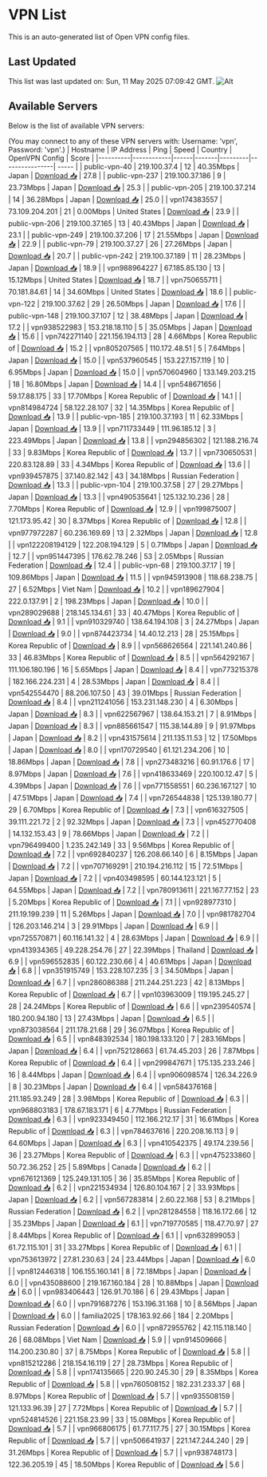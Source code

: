 # VPN List

This is an auto-generated list of Open VPN config files.

## Last Updated

This list was last updated on: Sun, 11 May 2025 07:09:42 GMT.
![Alt](https://repobeats.axiom.co/api/embed/186b98318ef1479477931607c1ad7d823f12451f.svg "Repobeats analytics image")

## Available Servers

Below is the list of available VPN servers:

(You may connect to any of these VPN servers with: Username: 'vpn', Password: 'vpn'.)
| Hostname | IP Address | Ping | Speed | Country | OpenVPN Config | Score |
|----------|------------|------|-------|---------|----------------| ----- |
| public-vpn-40 | 219.100.37.4 | 12 | 40.35Mbps | Japan | [Download 📥](./configs/server_0_JP.ovpn) | 27.8 |
| public-vpn-237 | 219.100.37.186 | 9 | 23.73Mbps | Japan | [Download 📥](./configs/server_1_JP.ovpn) | 25.3 |
| public-vpn-205 | 219.100.37.214 | 14 | 36.28Mbps | Japan | [Download 📥](./configs/server_2_JP.ovpn) | 25.0 |
| vpn174383557 | 73.109.204.201 | 21 | 0.00Mbps | United States | [Download 📥](./configs/server_3_US.ovpn) | 23.9 |
| public-vpn-206 | 219.100.37.165 | 13 | 40.43Mbps | Japan | [Download 📥](./configs/server_4_JP.ovpn) | 23.1 |
| public-vpn-249 | 219.100.37.206 | 17 | 21.55Mbps | Japan | [Download 📥](./configs/server_5_JP.ovpn) | 22.9 |
| public-vpn-79 | 219.100.37.27 | 26 | 27.26Mbps | Japan | [Download 📥](./configs/server_6_JP.ovpn) | 20.7 |
| public-vpn-242 | 219.100.37.189 | 11 | 28.23Mbps | Japan | [Download 📥](./configs/server_7_JP.ovpn) | 18.9 |
| vpn988964227 | 67.185.85.130 | 13 | 15.12Mbps | United States | [Download 📥](./configs/server_8_US.ovpn) | 18.7 |
| vpn750655711 | 70.181.84.61 | 14 | 34.60Mbps | United States | [Download 📥](./configs/server_9_US.ovpn) | 18.6 |
| public-vpn-122 | 219.100.37.62 | 29 | 26.50Mbps | Japan | [Download 📥](./configs/server_10_JP.ovpn) | 17.6 |
| public-vpn-148 | 219.100.37.107 | 12 | 38.48Mbps | Japan | [Download 📥](./configs/server_11_JP.ovpn) | 17.2 |
| vpn938522983 | 153.218.18.110 | 5 | 35.05Mbps | Japan | [Download 📥](./configs/server_12_JP.ovpn) | 15.6 |
| vpn742271140 | 221.156.194.113 | 28 | 4.66Mbps | Korea Republic of | [Download 📥](./configs/server_13_KR.ovpn) | 15.2 |
| vpn805207565 | 110.172.48.51 | 5 | 7.64Mbps | Japan | [Download 📥](./configs/server_14_JP.ovpn) | 15.0 |
| vpn537960545 | 153.227.157.119 | 10 | 6.95Mbps | Japan | [Download 📥](./configs/server_15_JP.ovpn) | 15.0 |
| vpn570604960 | 133.149.203.215 | 18 | 16.80Mbps | Japan | [Download 📥](./configs/server_16_JP.ovpn) | 14.4 |
| vpn548671656 | 59.17.88.175 | 33 | 17.70Mbps | Korea Republic of | [Download 📥](./configs/server_17_KR.ovpn) | 14.1 |
| vpn814984724 | 58.122.28.107 | 32 | 14.35Mbps | Korea Republic of | [Download 📥](./configs/server_18_KR.ovpn) | 13.9 |
| public-vpn-185 | 219.100.37.193 | 11 | 62.33Mbps | Japan | [Download 📥](./configs/server_19_JP.ovpn) | 13.9 |
| vpn711733449 | 111.96.185.12 | 3 | 223.49Mbps | Japan | [Download 📥](./configs/server_20_JP.ovpn) | 13.8 |
| vpn294856302 | 121.188.216.74 | 33 | 9.83Mbps | Korea Republic of | [Download 📥](./configs/server_21_KR.ovpn) | 13.7 |
| vpn730650531 | 220.83.128.89 | 33 | 4.34Mbps | Korea Republic of | [Download 📥](./configs/server_22_KR.ovpn) | 13.6 |
| vpn939457875 | 37.140.82.142 | 43 | 34.18Mbps | Russian Federation | [Download 📥](./configs/server_23_RU.ovpn) | 13.3 |
| public-vpn-104 | 219.100.37.58 | 27 | 29.27Mbps | Japan | [Download 📥](./configs/server_24_JP.ovpn) | 13.3 |
| vpn490535641 | 125.132.10.236 | 28 | 7.70Mbps | Korea Republic of | [Download 📥](./configs/server_25_KR.ovpn) | 12.9 |
| vpn199875007 | 121.173.95.42 | 30 | 8.37Mbps | Korea Republic of | [Download 📥](./configs/server_26_KR.ovpn) | 12.8 |
| vpn977972287 | 60.236.169.69 | 13 | 2.32Mbps | Japan | [Download 📥](./configs/server_27_JP.ovpn) | 12.8 |
| vpn122208194129 | 122.208.194.129 | 5 | 0.71Mbps | Japan | [Download 📥](./configs/server_28_JP.ovpn) | 12.7 |
| vpn951447395 | 176.62.78.246 | 53 | 2.05Mbps | Russian Federation | [Download 📥](./configs/server_29_RU.ovpn) | 12.4 |
| public-vpn-68 | 219.100.37.17 | 19 | 109.86Mbps | Japan | [Download 📥](./configs/server_30_JP.ovpn) | 11.5 |
| vpn945913908 | 118.68.238.75 | 27 | 6.52Mbps | Viet Nam | [Download 📥](./configs/server_31_VN.ovpn) | 10.2 |
| vpn189627904 | 222.0.137.91 | 2 | 198.23Mbps | Japan | [Download 📥](./configs/server_32_JP.ovpn) | 10.0 |
| vpn289029688 | 218.145.134.61 | 33 | 40.47Mbps | Korea Republic of | [Download 📥](./configs/server_33_KR.ovpn) | 9.1 |
| vpn910329740 | 138.64.194.108 | 3 | 24.27Mbps | Japan | [Download 📥](./configs/server_34_JP.ovpn) | 9.0 |
| vpn874423734 | 14.40.12.213 | 28 | 25.15Mbps | Korea Republic of | [Download 📥](./configs/server_35_KR.ovpn) | 8.9 |
| vpn568626564 | 221.141.240.86 | 33 | 46.83Mbps | Korea Republic of | [Download 📥](./configs/server_36_KR.ovpn) | 8.5 |
| vpn564292167 | 111.106.180.196 | 16 | 5.65Mbps | Japan | [Download 📥](./configs/server_37_JP.ovpn) | 8.4 |
| vpn773215378 | 182.166.224.231 | 4 | 28.53Mbps | Japan | [Download 📥](./configs/server_38_JP.ovpn) | 8.4 |
| vpn542554470 | 88.206.107.50 | 43 | 39.01Mbps | Russian Federation | [Download 📥](./configs/server_39_RU.ovpn) | 8.4 |
| vpn211241056 | 153.231.148.230 | 4 | 6.30Mbps | Japan | [Download 📥](./configs/server_40_JP.ovpn) | 8.3 |
| vpn622567967 | 138.64.153.21 | 7 | 8.91Mbps | Japan | [Download 📥](./configs/server_41_JP.ovpn) | 8.3 |
| vpn885661547 | 115.38.144.89 | 9 | 91.97Mbps | Japan | [Download 📥](./configs/server_42_JP.ovpn) | 8.2 |
| vpn431575614 | 211.135.11.53 | 12 | 17.50Mbps | Japan | [Download 📥](./configs/server_43_JP.ovpn) | 8.0 |
| vpn170729540 | 61.121.234.206 | 10 | 18.86Mbps | Japan | [Download 📥](./configs/server_44_JP.ovpn) | 7.8 |
| vpn273483216 | 60.91.176.6 | 17 | 8.97Mbps | Japan | [Download 📥](./configs/server_45_JP.ovpn) | 7.6 |
| vpn418633469 | 220.100.12.47 | 5 | 4.39Mbps | Japan | [Download 📥](./configs/server_46_JP.ovpn) | 7.6 |
| vpn771558551 | 60.236.167.127 | 10 | 47.51Mbps | Japan | [Download 📥](./configs/server_47_JP.ovpn) | 7.4 |
| vpn726544838 | 125.139.180.77 | 29 | 6.70Mbps | Korea Republic of | [Download 📥](./configs/server_48_KR.ovpn) | 7.3 |
| vpn616327505 | 39.111.221.72 | 2 | 92.32Mbps | Japan | [Download 📥](./configs/server_49_JP.ovpn) | 7.3 |
| vpn452770408 | 14.132.153.43 | 9 | 78.66Mbps | Japan | [Download 📥](./configs/server_50_JP.ovpn) | 7.2 |
| vpn796499400 | 1.235.242.149 | 33 | 9.56Mbps | Korea Republic of | [Download 📥](./configs/server_51_KR.ovpn) | 7.2 |
| vpn692840237 | 126.208.66.140 | 6 | 8.15Mbps | Japan | [Download 📥](./configs/server_52_JP.ovpn) | 7.2 |
| vpn707169291 | 210.194.216.112 | 15 | 72.51Mbps | Japan | [Download 📥](./configs/server_53_JP.ovpn) | 7.2 |
| vpn403498595 | 60.144.123.121 | 5 | 64.55Mbps | Japan | [Download 📥](./configs/server_54_JP.ovpn) | 7.2 |
| vpn780913611 | 221.167.77.152 | 23 | 5.20Mbps | Korea Republic of | [Download 📥](./configs/server_55_KR.ovpn) | 7.1 |
| vpn928977310 | 211.19.199.239 | 11 | 5.26Mbps | Japan | [Download 📥](./configs/server_56_JP.ovpn) | 7.0 |
| vpn981782704 | 126.203.146.214 | 3 | 29.91Mbps | Japan | [Download 📥](./configs/server_57_JP.ovpn) | 6.9 |
| vpn725570871 | 60.116.141.32 | 4 | 28.63Mbps | Japan | [Download 📥](./configs/server_58_JP.ovpn) | 6.9 |
| vpn413934365 | 49.228.254.76 | 27 | 22.39Mbps | Thailand | [Download 📥](./configs/server_59_TH.ovpn) | 6.9 |
| vpn596552835 | 60.122.230.66 | 4 | 40.61Mbps | Japan | [Download 📥](./configs/server_60_JP.ovpn) | 6.8 |
| vpn351915749 | 153.228.107.235 | 3 | 34.50Mbps | Japan | [Download 📥](./configs/server_61_JP.ovpn) | 6.7 |
| vpn286086388 | 211.244.251.223 | 42 | 8.13Mbps | Korea Republic of | [Download 📥](./configs/server_62_KR.ovpn) | 6.7 |
| vpn103963009 | 119.195.245.27 | 28 | 24.24Mbps | Korea Republic of | [Download 📥](./configs/server_63_KR.ovpn) | 6.6 |
| vpn239540574 | 180.200.94.180 | 13 | 27.43Mbps | Japan | [Download 📥](./configs/server_64_JP.ovpn) | 6.5 |
| vpn873038564 | 211.178.21.68 | 29 | 36.07Mbps | Korea Republic of | [Download 📥](./configs/server_65_KR.ovpn) | 6.5 |
| vpn848392534 | 180.198.133.120 | 7 | 283.16Mbps | Japan | [Download 📥](./configs/server_66_JP.ovpn) | 6.4 |
| vpn752128663 | 61.74.45.203 | 26 | 7.87Mbps | Korea Republic of | [Download 📥](./configs/server_67_KR.ovpn) | 6.4 |
| vpn299847671 | 175.135.233.246 | 16 | 8.44Mbps | Japan | [Download 📥](./configs/server_68_JP.ovpn) | 6.4 |
| vpn906098574 | 126.34.226.9 | 8 | 30.23Mbps | Japan | [Download 📥](./configs/server_69_JP.ovpn) | 6.4 |
| vpn584376168 | 211.185.93.249 | 28 | 3.98Mbps | Korea Republic of | [Download 📥](./configs/server_70_KR.ovpn) | 6.3 |
| vpn968803183 | 178.67.183.171 | 6 | 4.77Mbps | Russian Federation | [Download 📥](./configs/server_71_RU.ovpn) | 6.3 |
| vpn923349450 | 112.166.212.17 | 31 | 16.61Mbps | Korea Republic of | [Download 📥](./configs/server_72_KR.ovpn) | 6.3 |
| vpn784637616 | 220.208.16.113 | 9 | 64.60Mbps | Japan | [Download 📥](./configs/server_73_JP.ovpn) | 6.3 |
| vpn410542375 | 49.174.239.56 | 36 | 23.27Mbps | Korea Republic of | [Download 📥](./configs/server_74_KR.ovpn) | 6.3 |
| vpn475233860 | 50.72.36.252 | 25 | 5.89Mbps | Canada | [Download 📥](./configs/server_75_CA.ovpn) | 6.2 |
| vpn676121369 | 125.249.131.105 | 36 | 35.85Mbps | Korea Republic of | [Download 📥](./configs/server_76_KR.ovpn) | 6.2 |
| vpn221534934 | 126.80.104.167 | 2 | 33.93Mbps | Japan | [Download 📥](./configs/server_77_JP.ovpn) | 6.2 |
| vpn567283814 | 2.60.22.168 | 53 | 8.21Mbps | Russian Federation | [Download 📥](./configs/server_78_RU.ovpn) | 6.2 |
| vpn281284558 | 118.16.172.66 | 12 | 35.23Mbps | Japan | [Download 📥](./configs/server_79_JP.ovpn) | 6.1 |
| vpn719770585 | 118.47.70.97 | 27 | 8.44Mbps | Korea Republic of | [Download 📥](./configs/server_80_KR.ovpn) | 6.1 |
| vpn632899053 | 61.72.115.101 | 31 | 33.27Mbps | Korea Republic of | [Download 📥](./configs/server_81_KR.ovpn) | 6.1 |
| vpn753613972 | 27.81.230.63 | 24 | 23.44Mbps | Japan | [Download 📥](./configs/server_82_JP.ovpn) | 6.0 |
| vpn812446318 | 106.155.160.141 | 8 | 72.18Mbps | Japan | [Download 📥](./configs/server_83_JP.ovpn) | 6.0 |
| vpn435088600 | 219.167.160.184 | 28 | 10.88Mbps | Japan | [Download 📥](./configs/server_84_JP.ovpn) | 6.0 |
| vpn983406443 | 126.91.70.186 | 6 | 29.43Mbps | Japan | [Download 📥](./configs/server_85_JP.ovpn) | 6.0 |
| vpn791687276 | 153.196.31.168 | 10 | 8.56Mbps | Japan | [Download 📥](./configs/server_86_JP.ovpn) | 6.0 |
| familia2025 | 178.163.92.66 | 184 | 2.20Mbps | Russian Federation | [Download 📥](./configs/server_87_RU.ovpn) | 6.0 |
| vpn872955762 | 42.115.118.140 | 26 | 68.08Mbps | Viet Nam | [Download 📥](./configs/server_88_VN.ovpn) | 5.9 |
| vpn914509666 | 114.200.230.80 | 37 | 8.75Mbps | Korea Republic of | [Download 📥](./configs/server_89_KR.ovpn) | 5.8 |
| vpn815212286 | 218.154.16.119 | 27 | 28.73Mbps | Korea Republic of | [Download 📥](./configs/server_90_KR.ovpn) | 5.8 |
| vpn174135665 | 220.90.245.30 | 29 | 8.35Mbps | Korea Republic of | [Download 📥](./configs/server_91_KR.ovpn) | 5.8 |
| vpn760508152 | 182.231.233.37 | 68 | 8.97Mbps | Korea Republic of | [Download 📥](./configs/server_92_KR.ovpn) | 5.7 |
| vpn935508159 | 121.133.96.39 | 27 | 7.72Mbps | Korea Republic of | [Download 📥](./configs/server_93_KR.ovpn) | 5.7 |
| vpn524814526 | 221.158.23.99 | 33 | 15.08Mbps | Korea Republic of | [Download 📥](./configs/server_94_KR.ovpn) | 5.7 |
| vpn966806175 | 61.77.117.75 | 27 | 30.15Mbps | Korea Republic of | [Download 📥](./configs/server_95_KR.ovpn) | 5.7 |
| vpn506641937 | 221.147.244.240 | 29 | 31.26Mbps | Korea Republic of | [Download 📥](./configs/server_96_KR.ovpn) | 5.7 |
| vpn938748173 | 122.36.205.19 | 45 | 18.50Mbps | Korea Republic of | [Download 📥](./configs/server_97_KR.ovpn) | 5.6 |
